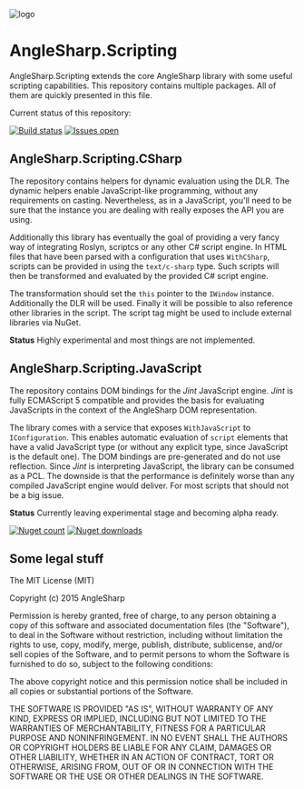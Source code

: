 ![logo](https://raw.githubusercontent.com/AngleSharp/AngleSharp.Scripting/master/header.png)

AngleSharp.Scripting
====================

AngleSharp.Scripting extends the core AngleSharp library with some useful scripting capabilities. This repository contains multiple packages. All of them are quickly presented in this file.

Current status of this repository:

[![Build status](https://img.shields.io/appveyor/ci/FlorianRappl/AngleSharp.Scripting.svg?style=flat-square)](https://ci.appveyor.com/project/FlorianRappl/AngleSharp-Scripting)
[![Issues open](https://img.shields.io/github/issues/AngleSharp/AngleSharp.Scripting.svg?style=flat-square)](https://github.com/AngleSharp/AngleSharp.Scripting/issues)

AngleSharp.Scripting.CSharp
---------------------------

The repository contains helpers for dynamic evaluation using the DLR. The dynamic helpers enable JavaScript-like programming, without any requirements on casting. Nevertheless, as in a JavaScript, you'll need to be sure that the instance you are dealing with really exposes the API you are using.

Additionally this library has eventually the goal of providing a very fancy way of integrating Roslyn, scriptcs or any other C# script engine. In HTML files that have been parsed with a configuration that uses `WithCSharp`, scripts can be provided in using the `text/c-sharp` type. Such scripts will then be transformed and evaluated by the provided C# script engine.

The transformation should set the `this` pointer to the `IWindow` instance. Additionally the DLR will be used. Finally it will be possible to also reference other libraries in the script. The script tag might be used to include external libraries via NuGet.

**Status** Highly experimental and most things are not implemented.

AngleSharp.Scripting.JavaScript
---------------------------

The repository contains DOM bindings for the *Jint* JavaScript engine. *Jint* is fully ECMAScript 5 compatible and provides the basis for evaluating JavaScripts in the context of the AngleSharp DOM representation.

The library comes with a service that exposes `WithJavaScript` to `IConfiguration`. This enables automatic evaluation of `script` elements that have a valid JavaScript type (or without any explicit type, since JavaScript is the default one). The DOM bindings are pre-generated and do not use reflection. Since *Jint* is interpreting JavaScript, the library can be consumed as a PCL. The downside is that the performance is definitely worse than any compiled JavaScript engine would deliver. For most scripts that should not be a big issue.

**Status** Currently leaving experimental stage and becoming alpha ready.

[![Nuget count](https://img.shields.io/nuget/v/AngleSharp.Scripting.Javascript.svg?style=flat-square)](https://www.nuget.org/packages/AngleSharp.Scripting.Javascript/)
[![Nuget downloads](https://img.shields.io/nuget/dt/AngleSharp.Scripting.Javascript.svg?style=flat-square)](https://www.nuget.org/packages/AngleSharp.Scripting.JavaScript/)

Some legal stuff
----------------

The MIT License (MIT)

Copyright (c) 2015 AngleSharp

Permission is hereby granted, free of charge, to any person obtaining a copy of this software and associated documentation files (the "Software"), to deal in the Software without restriction, including without limitation the rights to use, copy, modify, merge, publish, distribute, sublicense, and/or sell copies of the Software, and to permit persons to whom the Software is furnished to do so, subject to the following conditions:

The above copyright notice and this permission notice shall be included in all copies or substantial portions of the Software.

THE SOFTWARE IS PROVIDED "AS IS", WITHOUT WARRANTY OF ANY KIND, EXPRESS OR IMPLIED, INCLUDING BUT NOT LIMITED TO THE WARRANTIES OF MERCHANTABILITY, FITNESS FOR A PARTICULAR PURPOSE AND NONINFRINGEMENT. IN NO EVENT SHALL THE AUTHORS OR COPYRIGHT HOLDERS BE LIABLE FOR ANY CLAIM, DAMAGES OR OTHER LIABILITY, WHETHER IN AN ACTION OF CONTRACT, TORT OR OTHERWISE, ARISING FROM, OUT OF OR IN CONNECTION WITH THE SOFTWARE OR THE USE OR OTHER DEALINGS IN THE SOFTWARE.